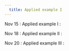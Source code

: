 ```yaml
---
  title: Applied example I   
---
```

  
Nov 15
: Applied example I
  : [](https://jlacasa.github.io/stat705_fall2024/classes/day37_11152024)  

Nov 18
: Applied example II
  : [](https://jlacasa.github.io/stat705_fall2024/classes/day38_11182024)  

Nov 20
: Applied example III
  : [](https://jlacasa.github.io/stat705_fall2024/classes/day39_11202024)  

